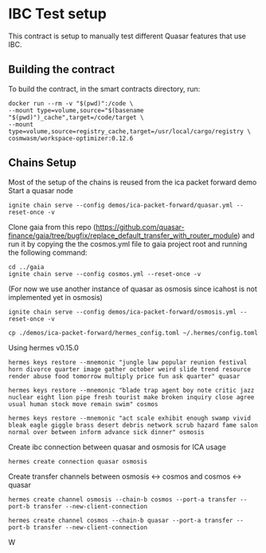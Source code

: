 # IBC Test setup
This contract is setup to manually test different Quasar features that use IBC. 

## Building the contract
To build the contract,
in the smart contracts directory, run:
```
docker run --rm -v "$(pwd)":/code \
--mount type=volume,source="$(basename "$(pwd)")_cache",target=/code/target \
--mount type=volume,source=registry_cache,target=/usr/local/cargo/registry \
cosmwasm/workspace-optimizer:0.12.6
```


## Chains Setup
Most of the setup of the chains is reused from the ica packet forward demo
Start a quasar node

```
ignite chain serve --config demos/ica-packet-forward/quasar.yml --reset-once -v
```

Clone gaia from this repo (https://github.com/quasar-finance/gaia/tree/bugfix/replace_default_transfer_with_router_module) and run it by copying the the cosmos.yml file to gaia project root and running the following command:

```
cd ../gaia
ignite chain serve --config cosmos.yml --reset-once -v
```

(For now we use another instance of quasar as osmosis since icahost is not implemented yet in osmosis)

```
ignite chain serve --config demos/ica-packet-forward/osmosis.yml --reset-once -v
```

```
cp ./demos/ica-packet-forward/hermes_config.toml ~/.hermes/config.toml
```

Using hermes v0.15.0

```
hermes keys restore --mnemonic "jungle law popular reunion festival horn divorce quarter image gather october weird slide trend resource render abuse food tomorrow multiply price fun ask quarter" quasar

hermes keys restore --mnemonic "blade trap agent boy note critic jazz nuclear eight lion pipe fresh tourist make broken inquiry close agree usual human stock move remain swim" cosmos

hermes keys restore --mnemonic "act scale exhibit enough swamp vivid bleak eagle giggle brass desert debris network scrub hazard fame salon normal over between inform advance sick dinner" osmosis
```

Create ibc connection between quasar and osmosis for ICA usage

```
hermes create connection quasar osmosis
```

Create transfer channels between osmosis <-> cosmos and cosmos <-> quasar

```
hermes create channel osmosis --chain-b cosmos --port-a transfer --port-b transfer --new-client-connection

hermes create channel cosmos --chain-b quasar --port-a transfer --port-b transfer --new-client-connection
```

W
